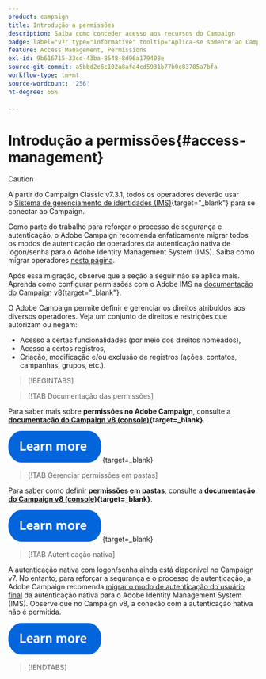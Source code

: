 ```yaml
---
product: campaign
title: Introdução a permissões
description: Saiba como conceder acesso aos recursos do Campaign
badge: label="v7" type="Informative" tooltip="Aplica-se somente ao Campaign Classic v7"
feature: Access Management, Permissions
exl-id: 9b616715-33cd-43ba-8548-8d96a179408e
source-git-commit: a5bbd2e6c102a8afa4cd5931b77b0c83705a7bfa
workflow-type: tm+mt
source-wordcount: '256'
ht-degree: 65%

---
```


# Introdução a permissões{#access-management}


>[!CAUTION]
>
>A partir do Campaign Classic v7.3.1, todos os operadores deverão usar o [Sistema de gerenciamento de identidades (IMS)](https://helpx.adobe.com/br/enterprise/using/identity.html){target="_blank"} para se conectar ao Campaign.
>
>Como parte do trabalho para reforçar o processo de segurança e autenticação, o Adobe Campaign recomenda enfaticamente migrar todos os modos de autenticação de operadores da autenticação nativa de logon/senha para o Adobe Identity Management System (IMS). Saiba como migrar operadores [nesta página](../../technotes/using/migrate-users-to-ims.md).
> 
>Após essa migração, observe que a seção a seguir não se aplica mais.  Aprenda como configurar permissões com o Adobe IMS na [documentação do Campaign v8](https://experienceleague.adobe.com/docs/campaign/campaign-v8/admin/permissions/gs-permissions.html?lang=pt-BR){target="_blank"}.


O Adobe Campaign permite definir e gerenciar os direitos atribuídos aos diversos operadores. Veja um conjunto de direitos e restrições que autorizam ou negam:

* Acesso a certas funcionalidades (por meio dos direitos nomeados),
* Acesso a certos registros,
* Criação, modificação e/ou exclusão de registros (ações, contatos, campanhas, grupos, etc.).

>[!BEGINTABS]

>[!TAB Documentação das permissões]

Para saber mais sobre **permissões no Adobe Campaign**, consulte a **[documentação do Campaign v8 (console)](https://experienceleague.adobe.com/pt-br/docs/campaign/campaign-v8/admin/permissions/gs-permissions?lang=pt-BR#_blank){target=_blank}**.

[![imagem](../../assets/do-not-localize/learn-more-button.svg)](https://experienceleague.adobe.com/pt-br/docs/campaign/campaign-v8/admin/permissions/gs-permissions?lang=pt-BR#_blank){target=_blank}


>[!TAB Gerenciar permissões em pastas]

Para saber como definir **permissões em pastas**, consulte a **[documentação do Campaign v8 (console)](https://experienceleague.adobe.com/pt-br/docs/campaign/campaign-v8/admin/permissions/folder-permissions){target=_blank}**.

[![imagem](../../assets/do-not-localize/learn-more-button.svg)](https://experienceleague.adobe.com/pt-br/docs/campaign/campaign-v8/admin/permissions/folder-permissions){target=_blank}


>[!TAB Autenticação nativa]

A autenticação nativa com logon/senha ainda está disponível no Campaign v7. No entanto, para reforçar a segurança e o processo de autenticação, a Adobe Campaign recomenda [migrar o modo de autenticação do usuário final](../../technotes/using/ac-ims.md) da autenticação nativa para o Adobe Identity Management System (IMS). Observe que no Campaign v8, a conexão com a autenticação nativa não é permitida.

[![imagem](../../assets/do-not-localize/learn-more-button.svg)](../../technotes/using/ac-ims.md)


>[!ENDTABS]



<!--
The permissions apply to operator profiles or operator groups.

They are completed by safety parameters linked to the operator's connection mode to Adobe Campaign. For more about security zones in [this page](../../installation/using/security-zones.md).

There are two types of permissions you can grant to a user:

* You can define groups of operators to which you attribute rights, then associate the operators with one or more groups. This enables you to reuse rights and make operator profiles more consistent. It also facilitates the management and maintenance of profiles. Group creation and management are presented in [this section](access-management-groups.md).

* You can attribute named rights directly to users, in some cases to overload the rights allocated via groups. These rights are presented in [this page](access-management-named-rights.md).

>[!NOTE]
>
> * Before starting defining permissions, Adobe recommends you to read the [Security configuration checklist](https://helpx.adobe.com/br/campaign/kb/acc-security.html).
> * To learn more about permissions, please refer to the detailed explanation on the [Campaign v8 documentation](https://experienceleague.adobe.com/pt-br/docs/campaign/campaign-v8/admin/permissions/gs-permissions){target=_blank}.

Learn how to grant access and set up permissions in these sections:

* [Create operators](access-management-operators.md)

* [Define groups](access-management-groups.md)

* [Add Named rights](access-management-named-rights.md)

* [Manage Campaign folder access](access-management-folders.md)

* [Access rights matrix](access-management-named-rights.md#access-rights-matrix)


See also:

* [Manage permissions for workflows](../../workflow/using/managing-rights.md)
* [Manage permissions for distributed marketing](../../distributed/using/about-distributed-marketing.md#operators-and-entities)
* [Manage permissions for the interaction module](../../interaction/using/operator-profiles.md)
* [Filter access to schemas](../../configuration/using/filtering-schemas.md)
* [Restricting PI view](../../configuration/using/restricting-pii-view.md)
-->